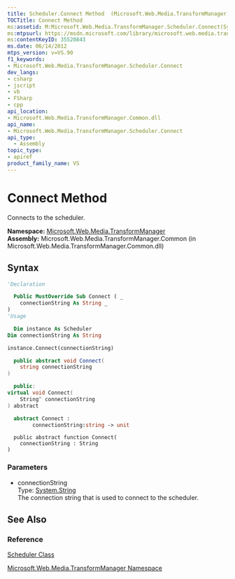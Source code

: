 ```yaml
---
title: Scheduler.Connect Method  (Microsoft.Web.Media.TransformManager)
TOCTitle: Connect Method
ms:assetid: M:Microsoft.Web.Media.TransformManager.Scheduler.Connect(System.String)
ms:mtpsurl: https://msdn.microsoft.com/library/microsoft.web.media.transformmanager.scheduler.connect(v=VS.90)
ms:contentKeyID: 35520843
ms.date: 06/14/2012
mtps_version: v=VS.90
f1_keywords:
- Microsoft.Web.Media.TransformManager.Scheduler.Connect
dev_langs:
- csharp
- jscript
- vb
- FSharp
- cpp
api_location:
- Microsoft.Web.Media.TransformManager.Common.dll
api_name:
- Microsoft.Web.Media.TransformManager.Scheduler.Connect
api_type:
  - Assembly
topic_type:
- apiref
product_family_name: VS
---
```


# Connect Method

Connects to the scheduler.

**Namespace:**  [Microsoft.Web.Media.TransformManager](microsoft-web-media-transformmanager-namespace.md)  
**Assembly:**  Microsoft.Web.Media.TransformManager.Common (in Microsoft.Web.Media.TransformManager.Common.dll)

## Syntax

```vb
'Declaration

  Public MustOverride Sub Connect ( _
    connectionString As String _
)
'Usage

  Dim instance As Scheduler
Dim connectionString As String

instance.Connect(connectionString)
```

```csharp
  public abstract void Connect(
    string connectionString
)
```

```cpp
  public:
virtual void Connect(
    String^ connectionString
) abstract
```

``` fsharp
  abstract Connect : 
        connectionString:string -> unit 
```

```jscript
  public abstract function Connect(
    connectionString : String
)
```

### Parameters

  - connectionString  
    Type: [System.String](https://msdn.microsoft.com/library/s1wwdcbf)  
    The connection string that is used to connect to the scheduler.  

## See Also

### Reference

[Scheduler Class](scheduler-class-microsoft-web-media-transformmanager.md)

[Microsoft.Web.Media.TransformManager Namespace](microsoft-web-media-transformmanager-namespace.md)
